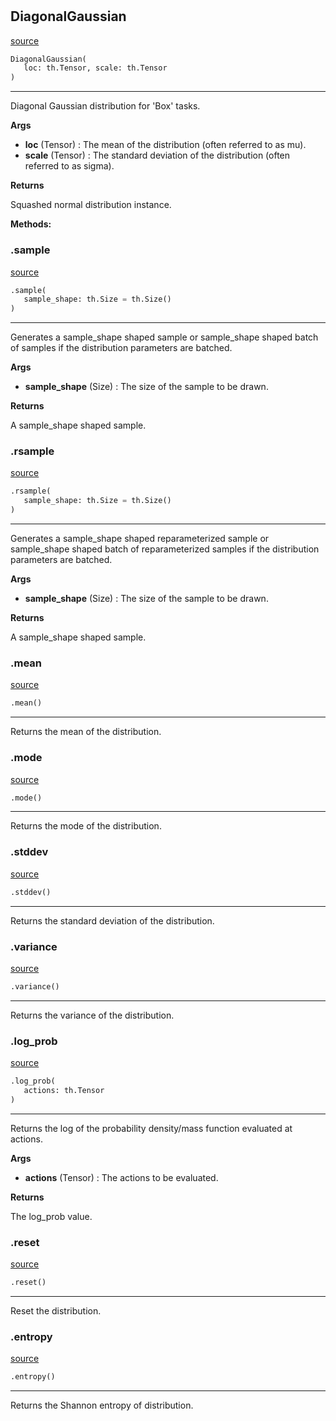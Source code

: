 #


## DiagonalGaussian
[source](https://github.com/RLE-Foundation/Hsuanwu\blob\main\hsuanwu/xplore/distribution/diagonal_gaussian.py\#L7)
```python 
DiagonalGaussian(
   loc: th.Tensor, scale: th.Tensor
)
```


---
Diagonal Gaussian distribution for 'Box' tasks.


**Args**

* **loc** (Tensor) : The mean of the distribution (often referred to as mu).
* **scale** (Tensor) : The standard deviation of the distribution (often referred to as sigma).


**Returns**

Squashed normal distribution instance.


**Methods:**


### .sample
[source](https://github.com/RLE-Foundation/Hsuanwu\blob\main\hsuanwu/xplore/distribution/diagonal_gaussian.py\#L25)
```python
.sample(
   sample_shape: th.Size = th.Size()
)
```

---
Generates a sample_shape shaped sample or sample_shape shaped batch of
samples if the distribution parameters are batched.


**Args**

* **sample_shape** (Size) : The size of the sample to be drawn.


**Returns**

A sample_shape shaped sample.

### .rsample
[source](https://github.com/RLE-Foundation/Hsuanwu\blob\main\hsuanwu/xplore/distribution/diagonal_gaussian.py\#L37)
```python
.rsample(
   sample_shape: th.Size = th.Size()
)
```

---
Generates a sample_shape shaped reparameterized sample or sample_shape shaped batch of
reparameterized samples if the distribution parameters are batched.


**Args**

* **sample_shape** (Size) : The size of the sample to be drawn.


**Returns**

A sample_shape shaped sample.

### .mean
[source](https://github.com/RLE-Foundation/Hsuanwu\blob\main\hsuanwu/xplore/distribution/diagonal_gaussian.py\#L50)
```python
.mean()
```

---
Returns the mean of the distribution.

### .mode
[source](https://github.com/RLE-Foundation/Hsuanwu\blob\main\hsuanwu/xplore/distribution/diagonal_gaussian.py\#L55)
```python
.mode()
```

---
Returns the mode of the distribution.

### .stddev
[source](https://github.com/RLE-Foundation/Hsuanwu\blob\main\hsuanwu/xplore/distribution/diagonal_gaussian.py\#L60)
```python
.stddev()
```

---
Returns the standard deviation of the distribution.

### .variance
[source](https://github.com/RLE-Foundation/Hsuanwu\blob\main\hsuanwu/xplore/distribution/diagonal_gaussian.py\#L65)
```python
.variance()
```

---
Returns the variance of the distribution.

### .log_prob
[source](https://github.com/RLE-Foundation/Hsuanwu\blob\main\hsuanwu/xplore/distribution/diagonal_gaussian.py\#L69)
```python
.log_prob(
   actions: th.Tensor
)
```

---
Returns the log of the probability density/mass function evaluated at actions.


**Args**

* **actions** (Tensor) : The actions to be evaluated.


**Returns**

The log_prob value.

### .reset
[source](https://github.com/RLE-Foundation/Hsuanwu\blob\main\hsuanwu/xplore/distribution/diagonal_gaussian.py\#L80)
```python
.reset()
```

---
Reset the distribution.

### .entropy
[source](https://github.com/RLE-Foundation/Hsuanwu\blob\main\hsuanwu/xplore/distribution/diagonal_gaussian.py\#L84)
```python
.entropy()
```

---
Returns the Shannon entropy of distribution.
